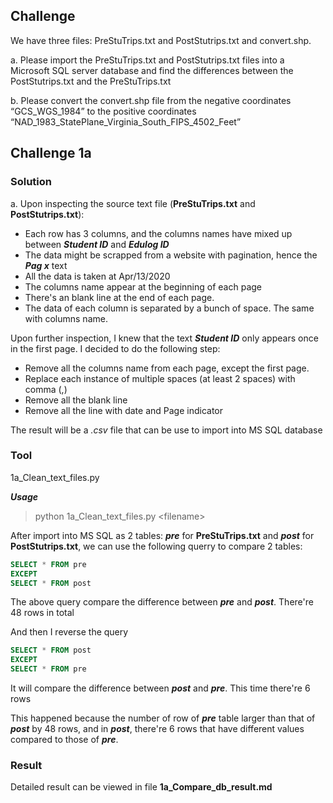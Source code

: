 ## Challenge

We have three files: PreStuTrips.txt and PostStutrips.txt and convert.shp.

a. Please import the PreStuTrips.txt and PostStutrips.txt files into a Microsoft SQL server database and find the differences between the PostStutrips.txt and the PreStuTrips.txt

b. Please convert the convert.shp file from the negative coordinates
“GCS_WGS_1984” to the positive coordinates “NAD_1983_StatePlane_Virginia_South_FIPS_4502_Feet”

## Challenge 1a

### Solution

a. Upon inspecting the source text file (**PreStuTrips.txt** and **PostStutrips.txt**):

- Each row has 3 columns, and the columns names have mixed up between ***Student ID*** and ***Edulog ID***
- The data might be scrapped from a website with pagination, hence the ***Pag    x*** text
- All the data is taken at Apr/13/2020
- The columns name appear at the beginning of each page
- There's an blank line at the end of each page.
- The data of each column is separated by a bunch of space. The same with columns name.

Upon further inspection, I knew that the text ***Student ID*** only appears once in the first page. I decided to do the following step:

- Remove all the columns name from each page, except the first page.
- Replace each instance of multiple spaces (at least 2 spaces) with comma (,)
- Remove all the blank line
- Remove all the line with date and Page indicator

The result will be a *.csv* file that can be use to import into MS SQL database

### Tool

1a_Clean_text_files.py

***Usage***

> python 1a_Clean_text_files.py \<filename\>

After import into MS SQL as 2 tables: ***pre*** for **PreStuTrips.txt** and ***post*** for **PostStutrips.txt**, we can use the following querry to compare 2 tables:

```SQL
SELECT * FROM pre
EXCEPT
SELECT * FROM post
```

The above query compare the difference between ***pre*** and ***post***. There're 48 rows in total

And then I reverse the query

```SQL
SELECT * FROM post
EXCEPT
SELECT * FROM pre
```

It will compare the difference between ***post*** and ***pre***. This time there're 6 rows

This happened because the number of row of ***pre*** table larger than that of ***post*** by 48 rows, and in ***post***, there're 6 rows that have different values compared to those of ***pre***.

### Result

Detailed result can be viewed in file **1a_Compare_db_result.md**